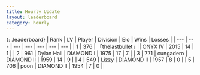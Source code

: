 ```yaml
---
title: Hourly Update
layout: leaderboard
category: hourly
---
```


{: .leaderboard}
| Rank | LV | Player | Division | Elo | Wins | Losses |
| --- | --- | --- | --- | --- | --- | --- |
| <span data-change="0">1</span> | 376 | <span title="ID: 641994">「thelastbullet」</span> | ONYX IV | <span data-change="0">2015</span> | <span data-change="0">14</span> | <span data-change="0">1</span> |
| <span data-change="1">2</span> | 961 | <span title="ID: 174294">Dylan Hall</span> | DIAMOND I | <span data-change="0">1975</span> | <span data-change="0">17</span> | <span data-change="0">7</span> |
| <span data-change="-1">3</span> | 771 | <span title="ID: 54134">cungadero</span> | DIAMOND II | <span data-change="-46">1959</span> | <span data-change="1">14</span> | <span data-change="5">9</span> |
| <span data-change="2">4</span> | 549 | <span title="ID: 44257">Lizzy</span> | DIAMOND II | <span data-change="9">1957</span> | <span data-change="1">8</span> | <span data-change="0">0</span> |
| <span data-change="-1">5</span> | 706 | <span title="ID: 540690">poon</span> | DIAMOND II | <span data-change="0">1954</span> | <span data-change="0">7</span> | <span data-change="0">0</span> |
